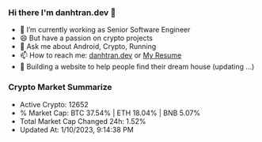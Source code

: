 ### Hi there I'm danhtran.dev 👋

- 🔭 I’m currently working as Senior Software Engineer
- 😄 But have a passion on crypto projects
- 💬 Ask me about Android, Crypto, Running 
- 📫 How to reach me: <a href="https://danhtran.dev" target="_blank">danhtran.dev</a> or <a href="Dan-Resume.pdf" target="_blank">My Resume</a>
- 🌱 Building a website to help people find their dream house (updating ...)

### Crypto Market Summarize
- Active Crypto: 12652
- % Market Cap: BTC 37.54% | ETH 18.04% | BNB 5.07%
- Total Market Cap Changed 24h: 1.52%
- Updated At: 1/10/2023, 9:14:38 PM
